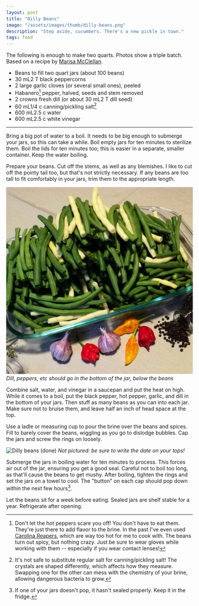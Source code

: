 ```yaml
---
layout: post
title: "Dilly Beans"
image: "/assets/images/thumb/dilly-beans.png"
description: "Step aside, cucumbers. There's a new pickle in town."
tags: food
---
```


The following is enough to make two quarts. Photos show a triple batch. Based on a recipe by [Marisa McClellan](https://www.seriouseats.com/recipes/2012/06/spicy-dilly-beans-recipe.html).

- Beans to fill two quart jars (about 100 beans)
- <span class="metric">30 mL</span><span class="imperial">2 T</span> black peppercorns
- 2 large garlic cloves (or several small ones), peeled
- Habanero[^2] pepper, halved, seeds and stem removed
- 2 crowns fresh dill (or about <span class="metric">30 mL</span><span class="imperial">2 T</span> dill seed)
- <span class="metric">60 mL</span><span class="imperial">1/4 c</span> canning/pickling salt[^1]
- <span class="metric">600 mL</span><span class="imperial">2.5 c</span> water
- <span class="metric">600 mL</span><span class="imperial">2.5 c</span> white vinegar

[^1]: It's not safe to substitute regular salt for canning/pickling salt! The crystals are shaped differently, which affects how they measure. Swapping one for the other can mess with the chemistry of your brine, allowing dangerous bacteria to grow.

[^2]: Don't let the hot peppers scare you off! You don't have to eat them. They're just there to add flavor to the brine. In the past I've even used [Carolina Reapers](https://en.wikipedia.org/wiki/Carolina_Reaper), which are way too hot for me to cook with. The beans turn out spicy, but nothing crazy. Just be sure to wear gloves while working with them -- especially if you wear contact lenses!

---

Bring a big pot of water to a boil. It needs to be big enough to submerge your jars, so this can take a while. Boil empty jars for ten minutes to sterilize them. Boil the lids for ten minutes too; this is easier in a separate, smaller container. Keep the water boiling.

Prepare your beans. Cut off the stems, as well as any blemishes. I like to cut off the pointy tail too, but that's not strictly necessary. If any beans are too tall to fit comfortably in your jars, trim them to the appropriate length.

![Dilly beans (minus the beans)](/assets/images/dilly-beans-prep.png)
*Dill, peppers, etc should go in the bottom of the jar, below the beans*

Combine salt, water, and vinegar in a saucepan and put the heat on high. While it comes to a boil, put the black pepper, hot pepper, garlic, and dill in the bottom of your jars. Then stuff as many beans as you can into each jar. Make sure not to bruise them, and leave half an inch of head space at the top.

Use a ladle or measuring cup to pour the brine over the beans and spices. Fill to barely cover the beans, wiggling as you go to dislodge bubbles. Cap the jars and screw the rings on loosely.

![Dilly beans (done)](/assets/images/dilly-beans-done.png)
*Not pictured: be sure to write the date on your tops!*

Submerge the jars in boiling water for ten minutes to process. This forces air out of the jar, ensuring you get a good seal. Careful not to boil too long, as that'll cause the beans to get mushy. After boiling, tighten the rings and set the jars on a towel to cool. The "button" on each cap should pop down within the next few hours[^3].

[^3]: If one of your jars doesn't pop, it hasn't sealed properly. Keep it in the fridge.

Let the beans sit for a week before eating. Sealed jars are shelf stable for a year. Refrigerate after opening.
